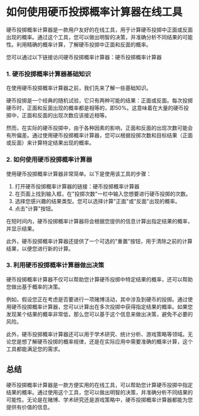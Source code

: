 如何使用硬币投掷概率计算器在线工具
=================

硬币投掷概率计算器是一款用户友好的在线工具，用于计算硬币投掷中正面或反面出现的概率。通过这个工具，您可以做出明智的决策，并准确分析不同结果的可能性。利用精确的概率计算，了解硬币投掷中正面和反面的概率。

您可以通过以下链接访问硬币投掷概率计算器：硬币投掷概率计算器

### 1. 硬币投掷概率计算器基础知识

在使用硬币投掷概率计算器之前，我们先来了解一些基础知识。

硬币投掷是一个经典的随机试验，它只有两种可能的结果：正面或反面。每次投掷硬币时，正面和反面出现的概率都是相等的，即50%。这意味着在大量的硬币投掷中，正面和反面的出现次数应该接近相等。

然而，在实际的硬币投掷中，由于各种因素的影响，正面和反面的出现次数可能会有所偏差。通过使用硬币投掷概率计算器，您可以根据投掷次数和目标结果（正面或反面）来计算特定结果出现的概率。

### 2. 如何使用硬币投掷概率计算器

使用硬币投掷概率计算器非常简单。以下是使用该工具的步骤：

1. 打开硬币投掷概率计算器的链接：硬币投掷概率计算器
2. 在页面上找到输入框，在"投掷次数"一栏中输入您想要进行硬币投掷的次数。
3. 选择您感兴趣的结果类型。您可以选择计算"正面"或"反面"出现的概率。
4. 点击"计算"按钮。

在短时间内，硬币投掷概率计算器将会根据您提供的信息计算出指定结果的概率，并显示结果。

此外，硬币投掷概率计算器还提供了一个可选的"重置"按钮，用于清除之前的计算结果，以便您进行新的计算。

### 3. 利用硬币投掷概率计算器做出决策

硬币投掷概率计算器不仅可以帮助您计算硬币投掷中特定结果的概率，还可以帮助您做出基于概率的决策。

例如，假设您正在考虑是否要进行一项赌博活动，其中涉及到硬币的投掷。通过使用硬币投掷概率计算器，您可以计算出在多次投掷中获得指定结果的概率。如果您发现某个结果的概率非常低，那么您可以基于这个信息来做出决策，避免不必要的风险。

此外，硬币投掷概率计算器还可以用于学术研究、统计分析、游戏策略等领域。无论您是想了解硬币投掷的概率规律，还是在实际应用中需要准确的概率计算，这个工具都能满足您的需求。

总结
--

硬币投掷概率计算器是一款方便实用的在线工具，可以帮助您计算硬币投掷中指定结果的概率。通过使用这个工具，您可以做出明智的决策，并准确分析不同结果的可能性。无论是在赌博、学术研究还是游戏策略中，硬币投掷概率计算器都能为您提供有价值的信息。